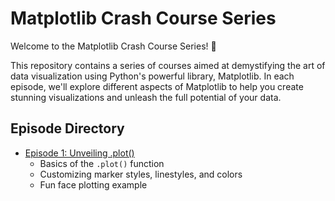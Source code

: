 # Matplotlib Crash Course Series

Welcome to the Matplotlib Crash Course Series! 🚀

This repository contains a series of courses aimed at demystifying the art of data visualization using Python's powerful library, Matplotlib. In each episode, we'll explore different aspects of Matplotlib to help you create stunning visualizations and unleash the full potential of your data.

## Episode Directory

- [Episode 1: Unveiling .plot()](./episode-1/)
  - Basics of the `.plot()` function
  - Customizing marker styles, linestyles, and colors
  - Fun face plotting example